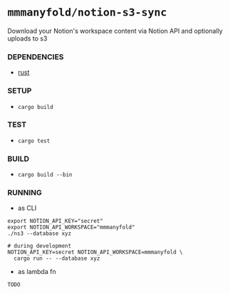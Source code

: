 # `mmmanyfold/notion-s3-sync`

Download your Notion's workspace content via Notion API and optionally uploads to s3

### DEPENDENCIES

- [rust](https://www.rust-lang.org/tools/install)

### SETUP

- `cargo build`

### TEST

- `cargo test`

### BUILD

- `cargo build --bin` 

### RUNNING
- as CLI
```shell
export NOTION_API_KEY="secret"
export NOTION_API_WORKSPACE="mmmanyfold"
./ns3 --database xyz

# during development
NOTION_API_KEY=secret NOTION_API_WORKSPACE=mmmanyfold \
  cargo run -- --database xyz
``` 
- as lambda fn
```shell
TODO
```